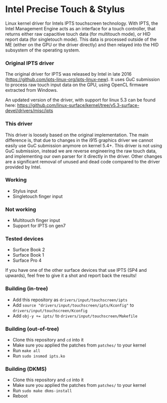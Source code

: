 # Intel Precise Touch & Stylus

Linux kernel driver for Intels IPTS touchscreen technology. With IPTS, the
Intel Management Engine acts as an interface for a touch controller, that
returns either raw capacitive touch data (for multitouch mode), or HID report
data (for singletouch mode). This data is processed outside of the ME (either
on the GPU or the driver directly) and then relayed into the HID subsystem of
the operating system.

### Original IPTS driver
The original driver for IPTS was released by Intel in late 2016
(https://github.com/ipts-linux-org/ipts-linux-new). It uses GuC submission
to process raw touch input data on the GPU, using OpenCL firmware extracted
from Windows.

An updated version of the driver, with support for linux 5.3 can be found here:
https://github.com/linux-surface/kernel/tree/v5.3-surface-devel/drivers/misc/ipts

### This driver
This driver is loosely based on the original implementation. The main difference
is, that due to changes in the i915 graphics driver we cannot easily use GuC
submission anymore on kernel 5.4+. This driver is not using GuC submission,
instead we are reverse engineering the raw touch data, and implementing our
own parser for it directly in the driver. Other changes are a significant
removal of unused and dead code compared to the driver provided by Intel.

### Working
* Stylus input
* Singletouch finger input

### Not working
* Multitouch finger input
* Support for IPTS on gen7

### Tested devices
* Surface Book 2
* Surface Book 1
* Surface Pro 4

If you have one of the other surface devices that use IPTS (SP4 and upwards),
feel free to give it a shot and report back the results!

### Building (in-tree)
* Add this repository as `drivers/input/touchscreen/ipts`
* Add `source "drivers/input/touchscreen/ipts/Kconfig"` to
  `drivers/input/touchscreen/Kconfig`
* Add `obj-y += ipts/` to `drivers/input/touchscreen/Makefile`

### Building (out-of-tree)
* Clone this repository and `cd` into it
* Make sure you applied the patches from `patches/` to your kernel
* Run `make all`
* Run `sudo insmod ipts.ko`

### Building (DKMS)
* Clone this repository and `cd` into it
* Make sure you applied the patches from `patches/` to your kernel
* Run `sudo make dkms-install`
* Reboot
